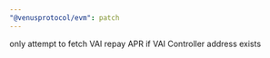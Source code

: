 ```yaml
---
"@venusprotocol/evm": patch
---
```


only attempt to fetch VAI repay APR if VAI Controller address exists

